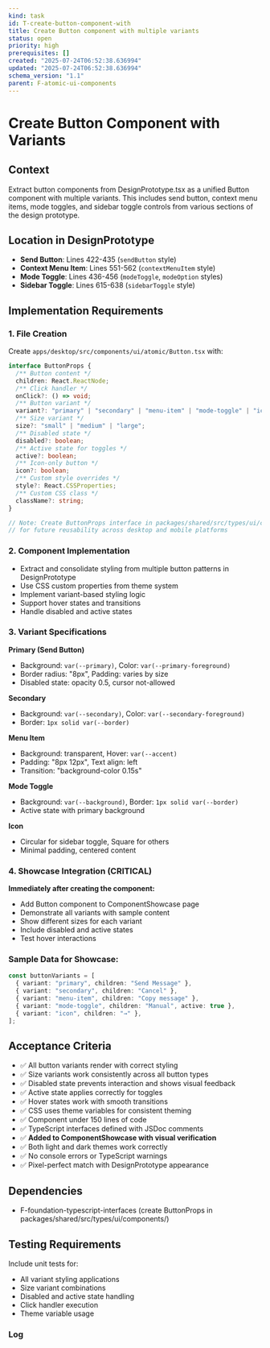 ```yaml
---
kind: task
id: T-create-button-component-with
title: Create Button component with multiple variants
status: open
priority: high
prerequisites: []
created: "2025-07-24T06:52:38.636994"
updated: "2025-07-24T06:52:38.636994"
schema_version: "1.1"
parent: F-atomic-ui-components
---
```


# Create Button Component with Variants

## Context

Extract button components from DesignPrototype.tsx as a unified Button component with multiple variants. This includes send button, context menu items, mode toggles, and sidebar toggle controls from various sections of the design prototype.

## Location in DesignPrototype

- **Send Button**: Lines 422-435 (`sendButton` style)
- **Context Menu Item**: Lines 551-562 (`contextMenuItem` style)
- **Mode Toggle**: Lines 436-456 (`modeToggle`, `modeOption` styles)
- **Sidebar Toggle**: Lines 615-638 (`sidebarToggle` style)

## Implementation Requirements

### 1. File Creation

Create `apps/desktop/src/components/ui/atomic/Button.tsx` with:

```typescript
interface ButtonProps {
  /** Button content */
  children: React.ReactNode;
  /** Click handler */
  onClick?: () => void;
  /** Button variant */
  variant?: "primary" | "secondary" | "menu-item" | "mode-toggle" | "icon";
  /** Size variant */
  size?: "small" | "medium" | "large";
  /** Disabled state */
  disabled?: boolean;
  /** Active state for toggles */
  active?: boolean;
  /** Icon-only button */
  icon?: boolean;
  /** Custom style overrides */
  style?: React.CSSProperties;
  /** Custom CSS class */
  className?: string;
}

// Note: Create ButtonProps interface in packages/shared/src/types/ui/components/
// for future reusability across desktop and mobile platforms
```

### 2. Component Implementation

- Extract and consolidate styling from multiple button patterns in DesignPrototype
- Use CSS custom properties from theme system
- Implement variant-based styling logic
- Support hover states and transitions
- Handle disabled and active states

### 3. Variant Specifications

**Primary (Send Button)**

- Background: `var(--primary)`, Color: `var(--primary-foreground)`
- Border radius: "8px", Padding: varies by size
- Disabled state: opacity 0.5, cursor not-allowed

**Secondary**

- Background: `var(--secondary)`, Color: `var(--secondary-foreground)`
- Border: `1px solid var(--border)`

**Menu Item**

- Background: transparent, Hover: `var(--accent)`
- Padding: "8px 12px", Text align: left
- Transition: "background-color 0.15s"

**Mode Toggle**

- Background: `var(--background)`, Border: `1px solid var(--border)`
- Active state with primary background

**Icon**

- Circular for sidebar toggle, Square for others
- Minimal padding, centered content

### 4. Showcase Integration (CRITICAL)

**Immediately after creating the component:**

- Add Button component to ComponentShowcase page
- Demonstrate all variants with sample content
- Show different sizes for each variant
- Include disabled and active states
- Test hover interactions

### Sample Data for Showcase:

```typescript
const buttonVariants = [
  { variant: "primary", children: "Send Message" },
  { variant: "secondary", children: "Cancel" },
  { variant: "menu-item", children: "Copy message" },
  { variant: "mode-toggle", children: "Manual", active: true },
  { variant: "icon", children: "→" },
];
```

## Acceptance Criteria

- ✅ All button variants render with correct styling
- ✅ Size variants work consistently across all button types
- ✅ Disabled state prevents interaction and shows visual feedback
- ✅ Active state applies correctly for toggles
- ✅ Hover states work with smooth transitions
- ✅ CSS uses theme variables for consistent theming
- ✅ Component under 150 lines of code
- ✅ TypeScript interfaces defined with JSDoc comments
- ✅ **Added to ComponentShowcase with visual verification**
- ✅ Both light and dark themes work correctly
- ✅ No console errors or TypeScript warnings
- ✅ Pixel-perfect match with DesignPrototype appearance

## Dependencies

- F-foundation-typescript-interfaces (create ButtonProps in packages/shared/src/types/ui/components/)

## Testing Requirements

Include unit tests for:

- All variant styling applications
- Size variant combinations
- Disabled and active state handling
- Click handler execution
- Theme variable usage

### Log
